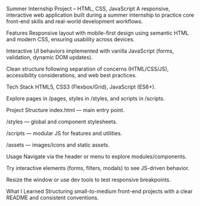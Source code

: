 Summer Internship Project – HTML, CSS, JavaScript
A responsive, interactive web application built during a summer internship to practice core front-end skills and real-world development workflows.

Features
Responsive layout with mobile-first design using semantic HTML and modern CSS, ensuring usability across devices.

Interactive UI behaviors implemented with vanilla JavaScript (forms, validation, dynamic DOM updates).

Clean structure following separation of concerns (HTML/CSS/JS), accessibility considerations, and web best practices.

Tech Stack
HTML5, CSS3 (Flexbox/Grid), JavaScript (ES6+).

Explore pages in /pages, styles in /styles, and scripts in /scripts.

Project Structure
index.html — main entry point.

/styles — global and component stylesheets.

/scripts — modular JS for features and utilities.

/assets — images/icons and static assets.

Usage
Navigate via the header or menu to explore modules/components.

Try interactive elements (forms, filters, modals) to see JS-driven behavior.

Resize the window or use dev tools to test responsive breakpoints.

What I Learned
Structuring small-to-medium front-end projects with a clear README and consistent conventions.
